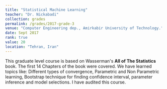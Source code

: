 ```yaml
---
title: "Statistical Machine Learning"
teacher: "Dr. Nickabadi"
collection: grades
permalink: /grades/2017-grade-3
venue: "Computer Engineering dep., Amirkabir University of Technology."
date: Sept 2017
rank: true
value: 20
location: "Tehran, Iran"
---
```


This graduate level course is based on Wasserman's **All of The Statistics** book. The first 14 Chapters of the book were covered. We have learned topics like: 
Different types of convergence, Parametric and Non Parametric learning, Bootstrap technique for finding confidence interval, parameter inference and model selections. I have audited this course. 